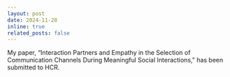 ```yaml
---
layout: post
date: 2024-11-28 
inline: true
related_posts: false
---
```


My paper, “Interaction Partners and Empathy in the Selection of
Communication Channels During Meaningful Social Interactions," has been submitted to HCR.
